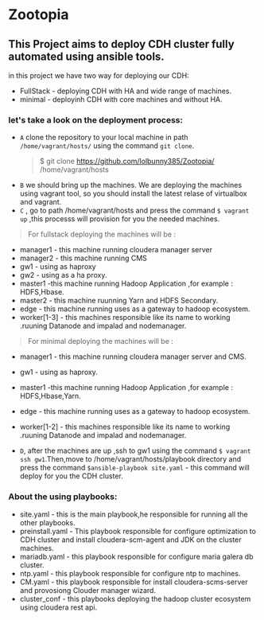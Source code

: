 # Zootopia
## This Project aims to deploy CDH cluster fully automated using ansible tools.
in this project we have two way for deploying our CDH:
- FullStack  - deploying CDH with HA and wide range of machines.
- minimal - deployinh CDH with core machines and without HA.

### let's take a look on the deployment process:
- `A` clone the repository to your local machine in path `/home/vagrant/hosts/` using the command `git clone`.
  > $ git clone https://github.com/lolbunny385/Zootopia/ /home/vagrant/hosts
- `B` we should bring up the machines. We are deploying the machines using vagrant tool, so you should install the latest relase of virtualbox and vagrant.
- `C` , go to path /home/vagrant/hosts and press the command `$ vagrant up` ,this processs will provision for you the needed machines. 
> For fullstack deploying the machines will be :
  - manager1 - this machine running cloudera manager server
  - manager2 - this machine running CMS
  - gw1  - using as haproxy
  - gw2 - using as a ha proxy.
  - master1 -this machine running Hadoop Application ,for example : HDFS,Hbase.
  - master2 - this machine ruunning Yarn and HDFS Secondary.
  - edge - this machine running uses as a gateway to hadoop ecosystem.
  - worker[1-3] - this machines responsible like its name to working .ruuning Datanode and impalad and nodemanager.
  
  > For minimal deploying the machines will be :
  - manager1 - this machine running cloudera manager server and CMS.
  - gw1  - using as haproxy.
  - master1 -this machine running Hadoop Application ,for example : HDFS,Hbase,Yarn.
  - edge - this machine running uses as a gateway to hadoop ecosystem.
  - worker[1-2] - this machines responsible like its name to working .ruuning Datanode and impalad and nodemanager.
 
- `D`, after the machines are up ,ssh to gw1 using the command `$ vagrant ssh gw1`.Then,move to /home/vagrant/hosts/playbook directory and press the command `$ansible-playbook site.yaml` - this command will deploy for you the CDH cluster.
### About the using playbooks:
- site.yaml - this is the main playbook,he responsible for running all the other playbooks.
- preinstall.yaml - This playbook responsible for configure optimization to CDH cluster and install cloudera-scm-agent and JDK on the cluster machines.
- mariadb.yaml - this playbook responsible for configure maria galera db cluster.
- ntp.yaml - this playbook responsible for configure ntp to machines.
- CM.yaml - this playbook responsible for install cloudera-scms-server and provosiong Clouder manager wizard.
- cluster_conf - this playbooks deploying the hadoop cluster ecosystem using cloudera rest api.
